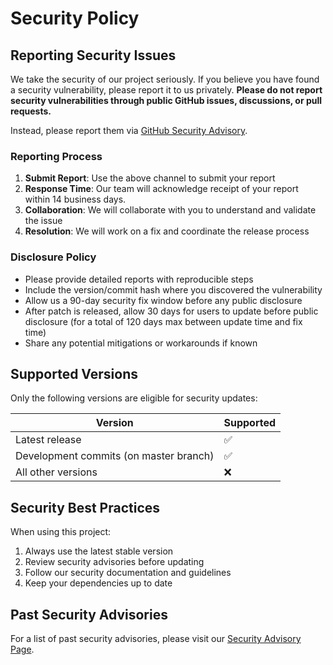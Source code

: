 # Security Policy

## Reporting Security Issues

We take the security of our project seriously. If you believe you have found a security vulnerability, please report it
to us privately. **Please do not report security vulnerabilities through public GitHub issues, discussions, or pull
requests.**

Instead, please report them via [GitHub Security Advisory](https://github.com/whoschek/bzfs/security/advisories/new).

### Reporting Process

1. **Submit Report**: Use the above channel to submit your report
2. **Response Time**: Our team will acknowledge receipt of your report within 14 business days.
3. **Collaboration**: We will collaborate with you to understand and validate the issue
4. **Resolution**: We will work on a fix and coordinate the release process

### Disclosure Policy

- Please provide detailed reports with reproducible steps
- Include the version/commit hash where you discovered the vulnerability
- Allow us a 90-day security fix window before any public disclosure
- After patch is released, allow 30 days for users to update before public disclosure (for a total of 120 days max
  between update time and fix time)
- Share any potential mitigations or workarounds if known

## Supported Versions

Only the following versions are eligible for security updates:

| Version | Supported |
| -- | -- |
| Latest release | ✅ |
| Development commits (on master branch) | ✅ |
| All other versions | ❌ |

## Security Best Practices

When using this project:

1. Always use the latest stable version
2. Review security advisories before updating
3. Follow our security documentation and guidelines
4. Keep your dependencies up to date

## Past Security Advisories

For a list of past security advisories, please visit our
[Security Advisory Page](https://github.com/whoschek/bzfs/security/advisories).
